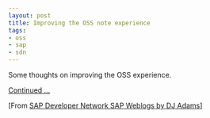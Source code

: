 ```yaml
---
layout: post
title: Improving the OSS note experience
tags:
- oss
- sap
- sdn
---
```



Some thoughts on improving the OSS experience.

[Continued …](http://weblogs.sdn.sap.com/pub/wlg/75)

[From [SAP Developer Network SAP Weblogs by DJ Adams](https://www.sdn.sap.com/irj/scn/weblogs?blog=/pub/u/251850060)]


